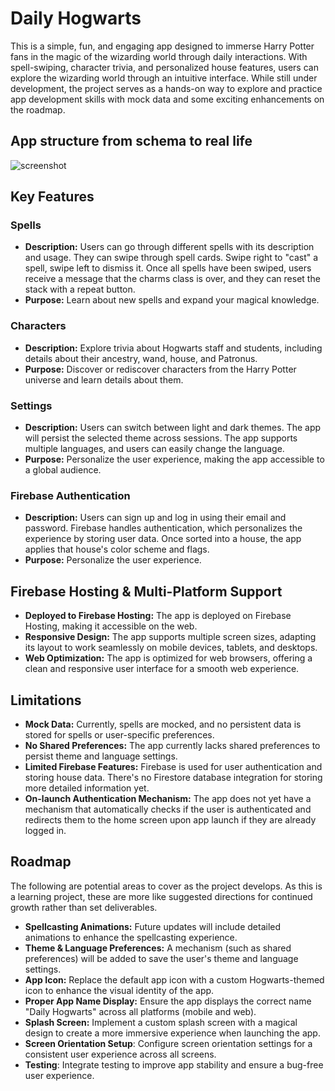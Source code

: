 # Daily Hogwarts

This is a simple, fun, and engaging app designed to immerse Harry Potter fans in the magic of the wizarding world through daily interactions. With spell-swiping, character trivia, and personalized house features, users can explore the wizarding world through an intuitive interface. While still under development, the project serves as a hands-on way to explore and practice app development skills with mock data and some exciting enhancements on the roadmap.

## App structure from schema to real life

![screenshot](./assets/app-schema.svg)

## Key Features

### Spells

- **Description:** Users can go through different spells with its description and usage. They can swipe through spell cards. Swipe right to "cast" a spell, swipe left to dismiss it. Once all spells have been swiped, users receive a message that the charms class is over, and they can reset the stack with a repeat button.
- **Purpose:** Learn about new spells and expand your magical knowledge.

### Characters

- **Description:** Explore trivia about Hogwarts staff and students, including details about their ancestry, wand, house, and Patronus.
- **Purpose:** Discover or rediscover characters from the Harry Potter universe and learn details about them.

### Settings

- **Description:** Users can switch between light and dark themes. The app will persist the selected theme across sessions. The app supports multiple languages, and users can easily change the language.
- **Purpose:** Personalize the user experience, making the app accessible to a global audience.

### Firebase Authentication

- **Description:** Users can sign up and log in using their email and password. Firebase handles authentication, which personalizes the experience by storing user data. Once sorted into a house, the app applies that house's color scheme and flags.
- **Purpose:** Personalize the user experience.

## Firebase Hosting & Multi-Platform Support

- **Deployed to Firebase Hosting:** The app is deployed on Firebase Hosting, making it accessible on the web.
- **Responsive Design:** The app supports multiple screen sizes, adapting its layout to work seamlessly on mobile devices, tablets, and desktops.
- **Web Optimization:** The app is optimized for web browsers, offering a clean and responsive user interface for a smooth web experience.

## Limitations

- **Mock Data:** Currently, spells are mocked, and no persistent data is stored for spells or user-specific preferences.
- **No Shared Preferences:** The app currently lacks shared preferences to persist theme and language settings.
- **Limited Firebase Features:** Firebase is used for user authentication and storing house data. There's no Firestore database integration for storing more detailed information yet.
- **On-launch Authentication Mechanism:** The app does not yet have a mechanism that automatically checks if the user is authenticated and redirects them to the home screen upon app launch if they are already logged in.

## Roadmap
The following are potential areas to cover as the project develops. As this is a learning project, these are more like suggested directions for continued growth rather than set deliverables.

- **Spellcasting Animations:** Future updates will include detailed animations to enhance the spellcasting experience.
- **Theme & Language Preferences:** A mechanism (such as shared preferences) will be added to save the user's theme and language settings.
- **App Icon:** Replace the default app icon with a custom Hogwarts-themed icon to enhance the visual identity of the app.
- **Proper App Name Display:** Ensure the app displays the correct name "Daily Hogwarts" across all platforms (mobile and web).
- **Splash Screen:** Implement a custom splash screen with a magical design to create a more immersive experience when launching the app.
- **Screen Orientation Setup**: Configure screen orientation settings for a consistent user experience across all screens.
- **Testing**: Integrate testing to improve app stability and ensure a bug-free user experience.
